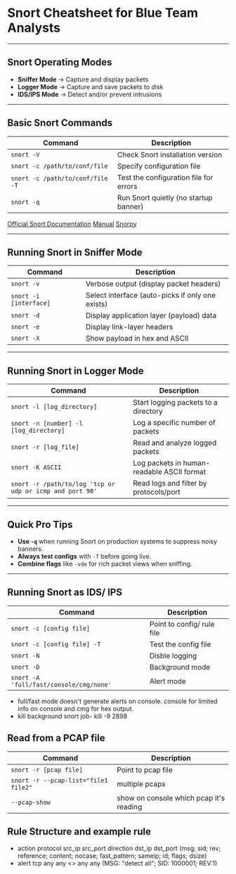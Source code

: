 # Snort Cheatsheet for Blue Team Analysts

---

## Snort Operating Modes
- **Sniffer Mode** → Capture and display packets
- **Logger Mode** → Capture and save packets to disk
- **IDS/IPS Mode** → Detect and/or prevent intrusions

---

## Basic Snort Commands

| Command                                | Description                                         |
|-----------------------------------------|-----------------------------------------------------|
| `snort -V`                              | Check Snort installation version                   |
| `snort -c /path/to/conf/file`            | Specify configuration file                         |
| `snort -c /path/to/conf/file -T`         | Test the configuration file for errors             |
| `snort -q`                               | Run Snort quietly (no startup banner)              |

[Official Snort Documentation](https://www.snort.org/documents)
[Manual](http://manual-snort-org.s3-website-us-east-1.amazonaws.com/)
[Snorpy](https://snorpy.cyb3rs3c.net/)

---

## Running Snort in Sniffer Mode

| Command                                | Description                                         |
|-----------------------------------------|-----------------------------------------------------|
| `snort -v`                              | Verbose output (display packet headers)            |
| `snort -i [interface]`                  | Select interface (auto-picks if only one exists)    |
| `snort -d`                              | Display application layer (payload) data           |
| `snort -e`                              | Display link-layer headers                         |
| `snort -X`                              | Show payload in hex and ASCII                      |

---

## Running Snort in Logger Mode

| Command                                               | Description                                         |
|--------------------------------------------------------|-----------------------------------------------------|
| `snort -l [log_directory]`                             | Start logging packets to a directory               |
| `snort -n [number] -l [log_directory]`                 | Log a specific number of packets                   |
| `snort -r [log_file]`                                  | Read and analyze logged packets                    |
| `snort -K ASCII`                                       | Log packets in human-readable ASCII format         |
| `snort -r /path/to/log 'tcp or udp or icmp and port 90'`| Read logs and filter by protocols/port             |

---

## Quick Pro Tips
- **Use `-q`** when running Snort on production systems to suppress noisy banners.
- **Always test configs** with `-T` before going live.
- **Combine flags** like `-vde` for rich packet views when sniffing.

---

## Running Snort as IDS/ IPS

| Command                                               | Description                                         |
|--------------------------------------------------------|-----------------------------------------------------|
| `snort -c [config file]`                             | Point to config/ rule file               |
| `snort -c [config file] -T`                 | Test the config file                   |
| `snort -N `                                  | Disble logging                    |
| `snort -D `                                       | Background mode         |
| `snort -A 'full/fast/console/cmg/none'`| Alert mode             |

- full/fast mode doesn't generate alerts on console. console for limited info on console and cmg for hex output.
- kill background snort job- kill -9 2898

## Read from a PCAP file

| Command                                               | Description                                         |
|--------------------------------------------------------|-----------------------------------------------------|
| `snort -r [pcap file]`                             | Point to pcap file               |
| `snort -r --pcap-list="file1 file2"`                 | multiple pcaps                   |
| `--pcap-show `                                  | show on console which pcap it's reading                    |

## Rule Structure and example rule

- action protocol src_ip src_port direction dst_ip dst_port (msg; sid; rev; reference; content; nocase; fast_pattern; sameip; id; flags; dsize)
- alert tcp any any <> any any (MSG: "detect all"; SID: 1000001; REV:1)
